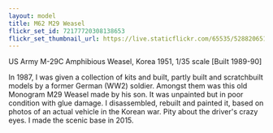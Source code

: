 ```yaml
---
layout: model
title: M62 M29 Weasel
flickr_set_id: 72177720308138653
flickr_set_thumbnail_url: https://live.staticflickr.com/65535/52882065156_78f5c1c922_m.jpg
---
```


US Army M-29C Amphibious Weasel, Korea 1951, 1/35 scale [Built 1989-90]

In 1987, I was given a collection of kits and built, partly built and scratchbuilt models by a former German (WW2) soldier. Amongst them was this old Monogram M29 Weasel made by his son. It was unpainted but in poor condition with glue damage. I disassembled, rebuilt and painted it, based on photos of an actual vehicle in the Korean war. Pity about the driver&#39;s crazy eyes. I made the scenic base in 2015. 


